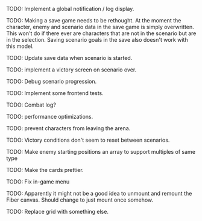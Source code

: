 TODO: Implement a global notification / log display.

TODO: Making a save game needs to be rethought.
At the moment the character, enemy and scenario data in the save game
is simply overwritten. This won't do if there ever are characters
that are not in the scenario but are in the selection.
Saving scenario goals in the save also doesn't work with this model.

TODO: Update save data when scenario is started.

TODO: implement a victory screen on scenario over.

TODO: Debug scenario progression.

TODO: Implement some frontend tests.

TODO: Combat log?

TODO: performance optimizations.

TODO: prevent characters from leaving the arena.

TODO: Victory conditions don't seem to reset between scenarios.

TODO: Make enemy starting positions an array to support multiples of same type

TODO: Make the cards prettier.

TODO: Fix in-game menu

TODO: Apparently it might not be a good idea to unmount and remount
the Fiber canvas. Should change to just mount once somehow.

TODO: Replace grid with something else.
